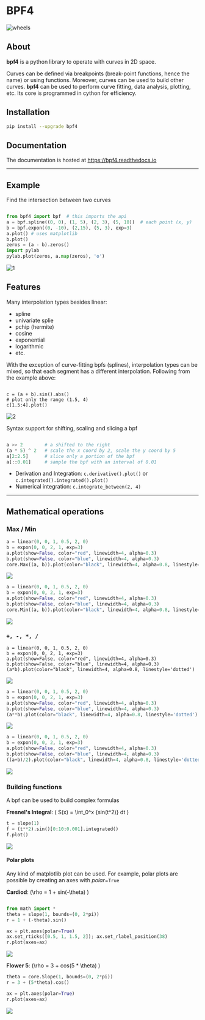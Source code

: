 BPF4
====

![wheels](https://github.com/gesellkammer/bpf4/actions/workflows/wheels.yml/badge.svg)


About
-----

**bpf4** is a python library to operate with curves in 2D space. 

Curves can be defined via breakpoints (break-point functions, hence the name) or using functions.
Moreover, curves can be used to build other curves. **bpf4** can be used to perform
curve fitting, data analysis, plotting, etc. Its core is programmed
in cython for efficiency.


Installation
------------


```bash
pip install --upgrade bpf4

```

Documentation
-------------

The documentation is hosted at https://bpf4.readthedocs.io


-----------------

Example
-------

Find the intersection between two curves

```python

from bpf4 import bpf  # this imports the api
a = bpf.spline((0, 0), (1, 5), (2, 3), (5, 10))  # each point (x, y)
b = bpf.expon((0, -10), (2,15), (5, 3), exp=3)
a.plot() # uses matplotlib
b.plot() 
zeros = (a - b).zeros()
import pylab
pylab.plot(zeros, a.map(zeros), 'o')
```
   
![1](https://github.com/gesellkammer/bpf4/raw/master/pics/zeros.png)

Features
--------

Many interpolation types besides linear:

* spline
* univariate splie
* pchip (hermite)
* cosine
* exponential
* logarithmic
* etc. 


With the exception of curve-fitting bpfs (splines), interpolation types can be mixed, so that each segment 
has a different interpolation. Following from the example above:  


```pyton

c = (a + b).sin().abs()
# plot only the range (1.5, 4)
c[1.5:4].plot()  

```

![2](https://github.com/gesellkammer/bpf4/raw/master/pics/sinabs.png)

Syntax support for shifting, scaling and slicing a bpf

```python

a >> 2        # a shifted to the right
(a * 5) ^ 2   # scale the x coord by 2, scale the y coord by 5
a[2:2.5]      # slice only a portion of the bpf
a[::0.01]     # sample the bpf with an interval of 0.01

```

* Derivation and Integration: `c.derivative().plot()` or `c.integrated().integrated().plot()`  
* Numerical integration: `c.integrate_between(2, 4)`  


----------------

## Mathematical operations

### Max / Min

```python
a = linear(0, 0, 1, 0.5, 2, 0)
b = expon(0, 0, 2, 1, exp=3)
a.plot(show=False, color="red", linewidth=4, alpha=0.3)
b.plot(show=False, color="blue", linewidth=4, alpha=0.3)
core.Max((a, b)).plot(color="black", linewidth=4, alpha=0.8, linestyle='dotted')
```
![](docs/assets/Max.png)

```python
a = linear(0, 0, 1, 0.5, 2, 0)
b = expon(0, 0, 2, 1, exp=3)
a.plot(show=False, color="red", linewidth=4, alpha=0.3)
b.plot(show=False, color="blue", linewidth=4, alpha=0.3)
core.Min((a, b)).plot(color="black", linewidth=4, alpha=0.8, linestyle='dotted')
```
![](docs/assets/Min.png)


### `+, -, *, /`

```
a = linear(0, 0, 1, 0.5, 2, 0)
b = expon(0, 0, 2, 1, exp=3)
a.plot(show=False, color="red", linewidth=4, alpha=0.3)
b.plot(show=False, color="blue", linewidth=4, alpha=0.3)
(a*b).plot(color="black", linewidth=4, alpha=0.8, linestyle='dotted')
```
![](docs/assets/math-mul.png)

```python
a = linear(0, 0, 1, 0.5, 2, 0)
b = expon(0, 0, 2, 1, exp=3)
a.plot(show=False, color="red", linewidth=4, alpha=0.3)
b.plot(show=False, color="blue", linewidth=4, alpha=0.3)
(a**b).plot(color="black", linewidth=4, alpha=0.8, linestyle='dotted')
```
![](docs/assets/math-pow.png)

```python
a = linear(0, 0, 1, 0.5, 2, 0)
b = expon(0, 0, 2, 1, exp=3)
a.plot(show=False, color="red", linewidth=4, alpha=0.3)
b.plot(show=False, color="blue", linewidth=4, alpha=0.3)
((a+b)/2).plot(color="black", linewidth=4, alpha=0.8, linestyle='dotted')
```
![](docs/assets/math-avg.png)

### Building functions

A bpf can be used to build complex formulas

**Fresnel's Integral**: \( S(x) = \int_0^x {sin(t^2)} dt \)

```python
t = slope(1)
f = (t**2).sin()[0:10:0.001].integrated()
f.plot()
```

![](docs/assets/fresnel.png)


#### Polar plots

Any kind of matplotlib plot can be used. For example, polar plots are possible
by creating an axes with *polar*=`True`

**Cardiod**: \(\rho = 1 + sin(-\theta) \)

```python

from math import *
theta = slope(1, bounds=(0, 2*pi))
r = 1 + (-theta).sin()

ax = plt.axes(polar=True)
ax.set_rticks([0.5, 1, 1.5, 2]); ax.set_rlabel_position(38)
r.plot(axes=ax)
```
![](docs/assets/cardioid.png)


**Flower 5**: \(\rho = 3 + cos(5 * \theta) \)

```python
theta = core.Slope(1, bounds=(0, 2*pi))
r = 3 + (5*theta).cos()

ax = plt.axes(polar=True)
r.plot(axes=ax)

```
![](docs/assets/polar1.png)
